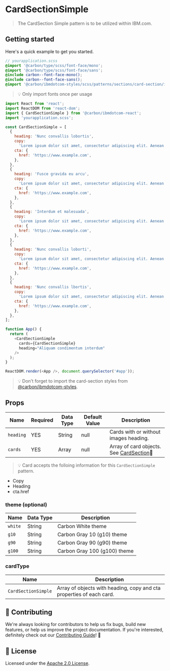 # CardSectionSimple

> The CardSection Simple pattern is to be utilized within IBM.com.

## Getting started

Here's a quick example to get you started.

```scss
// yourapplication.scss
@import '@carbon/type/scss/font-face/mono';
@import '@carbon/type/scss/font-face/sans';
@include carbon--font-face-mono();
@include carbon--font-face-sans();
@import '@carbon/ibmdotcom-styles/scss/patterns/sections/card-section/index';
```

> 💡 Only import fonts once per usage

```javascript
import React from 'react';
import ReactDOM from 'react-dom';
import { CardSectionSimple } from '@carbon/ibmdotcom-react';
import 'yourapplication.scss';

const CardSectionSimple = [
  {
    heading: 'Nunc convallis lobortis',
    copy:
      'Lorem ipsum dolor sit amet, consectetur adipiscing elit. Aenean et ultricies est. Mauris iaculis eget dolor nec hendrerit. Phasellus at elit sollicitudin, sodales nulla quis, consequat libero.',
    cta: {
      href: 'https://www.example.com',
    },
  },
  {
    heading: 'Fusce gravida eu arcu',
    copy:
      'Lorem ipsum dolor sit amet, consectetur adipiscing elit. Aenean et ultricies est. Mauris iaculis eget dolor nec hendrerit. Phasellus at elit sollicitudin, sodales nulla quis, consequat libero.',
    cta: {
      href: 'https://www.example.com',
    },
  },
  {
    heading: 'Interdum et malesuada',
    copy:
      'Lorem ipsum dolor sit amet, consectetur adipiscing elit. Aenean et ultricies est. Mauris iaculis eget dolor nec hendrerit. Phasellus at elit sollicitudin, sodales nulla quis, consequat libero.',
    cta: {
      href: 'https://www.example.com',
    },
  },
  {
    heading: 'Nunc convallis loborti',
    copy:
      'Lorem ipsum dolor sit amet, consectetur adipiscing elit. Aenean et ultricies est. Mauris iaculis eget dolor nec hendrerit. Phasellus at elit sollicitudin, sodales nulla quis, consequat libero.',
    cta: {
      href: 'https://www.example.com',
    },
  },
  {
    heading: 'Nunc convallis lbortis',
    copy:
      'Lorem ipsum dolor sit amet, consectetur adipiscing elit. Aenean et ultricies est. Mauris iaculis eget dolor nec hendrerit. Phasellus at elit sollicitudin, sodales nulla quis, consequat libero.',
    cta: {
      href: 'https://www.example.com',
    },
  },
];

function App() {
  return (
    <CardSectionSimple
      cards={CardSectionSimple}
      heading="Aliquam condimentum interdum"
    />
  );
}

ReactDOM.render(<App />, document.querySelector('#app'));
```

> 💡 Don't forget to import the card-section styles from
> [@carbon/ibmdotcom-styles](https://github.com/carbon-design-system/ibm-dotcom-library/blob/master/packages/styles).

## Props

| Name      | Required | Data Type | Default Value | Description                                                                                                                                                                   |
| --------- | -------- | --------- | ------------- | ----------------------------------------------------------------------------------------------------------------------------------------------------------------------------- |
| `heading` | YES      | String    | null          | Cards with or without images heading.                                                                                                                                         |
| `cards`   | YES      | Array     | null          | Array of card objects. See [CardSection](https://github.com/carbon-design-system/ibm-dotcom-library/tree/master/packages/react/src/patterns/sections/CardSection/README.md)👀 |

> 💡 Card accepts the folloing information for this `CardSectionSimple` pattern.

- Copy
- Heading
- cta.href

### theme (optional)

| Name    | Data Type | Description                  |
| ------- | --------- | ---------------------------- |
| `white` | String    | Carbon White theme           |
| `g10`   | String    | Carbon Gray 10 (g10) theme   |
| `g90`   | String    | Carbon Gray 90 (g90) theme   |
| `g100`  | String    | Carbon Gray 100 (g100) theme |

### cardType

| Name                | Description                                                          |
| ------------------- | -------------------------------------------------------------------- |
| `CardSectionSimple` | Array of objects with heading, copy and cta properties of each card. |

## 🙌 Contributing

We're always looking for contributors to help us fix bugs, build new features,
or help us improve the project documentation. If you're interested, definitely
check out our
[Contributing Guide](https://github.com/carbon-design-system/ibm-dotcom-library/blob/master/.github/CONTRIBUTING.md)!
👀

## 📝 License

Licensed under the
[Apache 2.0 License](https://github.com/carbon-design-system/ibm-dotcom-library/blob/master/LICENSE).
